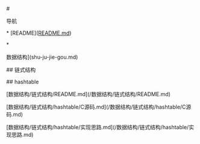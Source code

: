 \#

导航

\* \[README\]\([README.md](README.md)\)

\* 

数据结构\]\(shu-ju-jie-gou.md\)

\#\# 链式结构

\#\# hashtable

\[数据结构/链式结构/README.md\]\(/数据结构/链式结构/README.md\)

\[数据结构/链式结构/hashtable/C源码.md\]\(/数据结构/链式结构/hashtable/C源码.md\)

\[数据结构/链式结构/hashtable/实现思路.md\]\(/数据结构/链式结构/hashtable/实现思路.md\)

